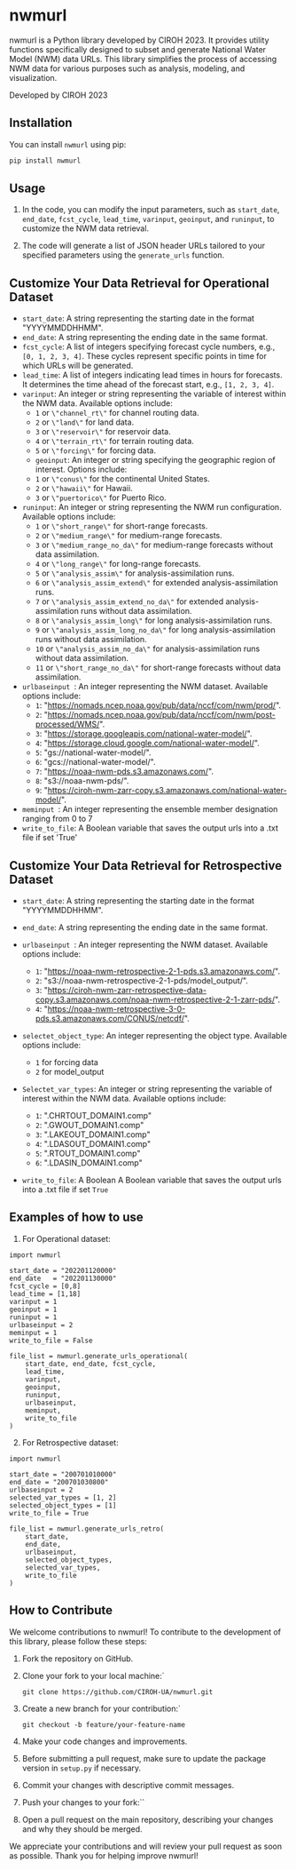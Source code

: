 
# nwmurl

nwmurl is a Python library developed by CIROH 2023. It provides utility functions specifically designed to subset and generate National Water Model (NWM) data URLs. This library simplifies the process of accessing NWM data for various purposes such as analysis, modeling, and visualization.

Developed by CIROH 2023

## Installation

You can install `nwmurl` using pip:

```bash
pip install nwmurl
```

## Usage

1. In the code, you can modify the input parameters, such as `start_date`, `end_date`, `fcst_cycle`, `lead_time`, `varinput`, `geoinput`, and `runinput`, to customize the NWM data retrieval.

2. The code will generate a list of JSON header URLs tailored to your specified parameters using the `generate_urls` function.

## Customize Your Data Retrieval for Operational Dataset
- `start_date`: A string representing the starting date in the format \"YYYYMMDDHHMM".
- `end_date`: A string representing the ending date in the same format.
- `fcst_cycle`: A list of integers specifying forecast cycle numbers, e.g., `[0, 1, 2, 3, 4]`. These cycles represent specific points in time for which URLs will be generated.
- `lead_time`: A list of integers indicating lead times in hours for forecasts. It determines the time ahead of the forecast start, e.g., `[1, 2, 3, 4]`.
 - `varinput`: An integer or string representing the variable of interest within the NWM data. Available options include:
   - `1` or `\"channel_rt\"` for channel routing data.
   - `2` or `\"land\"` for land data.
   - `3` or `\"reservoir\"` for reservoir data.
   - `4` or `\"terrain_rt\"` for terrain routing data.
   - `5` or `\"forcing\"` for forcing data.
   - `geoinput`: An integer or string specifying the geographic region of interest. Options include:
   - `1` or `\"conus\"` for the continental United States.
   - `2` or `\"hawaii\"` for Hawaii.
   - `3` or `\"puertorico\"` for Puerto Rico.
 - `runinput`: An integer or string representing the NWM run configuration. Available options include:
   - `1` or `\"short_range\"` for short-range forecasts.
   - `2` or `\"medium_range\"` for medium-range forecasts.
   - `3` or `\"medium_range_no_da\"` for medium-range forecasts without data assimilation.
   - `4` or `\"long_range\"` for long-range forecasts.
   - `5` or `\"analysis_assim\"` for analysis-assimilation runs.
   - `6` or `\"analysis_assim_extend\"` for extended analysis-assimilation runs.
    - `7` or `\"analysis_assim_extend_no_da\"` for extended analysis-assimilation runs without data assimilation.
   - `8` or `\"analysis_assim_long\"` for long analysis-assimilation runs.
   - `9` or `\"analysis_assim_long_no_da\"` for long analysis-assimilation runs without data assimilation.
   - `10` or `\"analysis_assim_no_da\"` for analysis-assimilation runs without data assimilation.
   - `11` or `\"short_range_no_da\"` for short-range forecasts without data assimilation.
- `urlbaseinput `:  An integer representing the NWM dataset. Available options include:
	- `1`: "https://nomads.ncep.noaa.gov/pub/data/nccf/com/nwm/prod/".
    - `2`: "https://nomads.ncep.noaa.gov/pub/data/nccf/com/nwm/post-processed/WMS/".
    - `3`: "https://storage.googleapis.com/national-water-model/".
    - `4`: "https://storage.cloud.google.com/national-water-model/".
    - `5`: "gs://national-water-model/".
    - `6`: "gcs://national-water-model/".
    - `7`: "https://noaa-nwm-pds.s3.amazonaws.com/".
    - `8`: "s3://noaa-nwm-pds/".
    - `9`: "https://ciroh-nwm-zarr-copy.s3.amazonaws.com/national-water-model/".
- `meminput `:  An integer representing the ensemble member designation ranging from 0 to 7
- `write_to_file`:  A Boolean variable that saves the output urls into a .txt file if set 'True'

## Customize Your Data Retrieval for Retrospective Dataset
- `start_date`: A string representing the starting date in the format \"YYYYMMDDHHMM".
- `end_date`: A string representing the ending date in the same format.
- `urlbaseinput `:  An integer representing the NWM dataset. Available options include:
	- `1`: "https://noaa-nwm-retrospective-2-1-pds.s3.amazonaws.com/".
    - `2`: "s3://noaa-nwm-retrospective-2-1-pds/model_output/".
    - `3`: "https://ciroh-nwm-zarr-retrospective-data-copy.s3.amazonaws.com/noaa-nwm-retrospective-2-1-zarr-pds/".
    - `4`: "https://noaa-nwm-retrospective-3-0-pds.s3.amazonaws.com/CONUS/netcdf/".
- `selectet_object_type`: An integer representing the object type. Available options include:
	- `1` for forcing data
	- `2` for model_output
 
- `Selectet_var_types`:  An integer or string representing the variable of interest within the NWM data. Available options include:
	- `1`: ".CHRTOUT_DOMAIN1.comp"
    - `2`: ".GWOUT_DOMAIN1.comp"
    - `3`: ".LAKEOUT_DOMAIN1.comp"
    - `4`: ".LDASOUT_DOMAIN1.comp"
    - `5`: ".RTOUT_DOMAIN1.comp"
    - `6`: ".LDASIN_DOMAIN1.comp"
- `write_to_file`: A Boolean A Boolean variable that saves the output urls into a .txt file if set `True`
## Examples of how to use 



1. For Operational dataset:
```
import nwmurl

start_date = "202201120000"
end_date   = "202201130000"
fcst_cycle = [0,8]
lead_time = [1,18]
varinput = 1
geoinput = 1
runinput = 1
urlbaseinput = 2
meminput = 1
write_to_file = False

file_list = nwmurl.generate_urls_operational(
    start_date, end_date, fcst_cycle,
    lead_time,
    varinput,
    geoinput,
    runinput,
    urlbaseinput,
    meminput,
    write_to_file
)
```

2. For Retrospective dataset:
```
import nwmurl

start_date = "200701010000"
end_date = "200701030800"
urlbaseinput = 2
selected_var_types = [1, 2]
selected_object_types = [1]  
write_to_file = True

file_list = nwmurl.generate_urls_retro(
    start_date,
    end_date,
    urlbaseinput,
    selected_object_types,
    selected_var_types,
    write_to_file
)
```

## How to Contribute

We welcome contributions to nwmurl! To contribute to the development of this library, please follow these steps:

1. Fork the repository on GitHub.

2. Clone your fork to your local machine:` 

	`git clone https://github.com/CIROH-UA/nwmurl.git`

 3. Create a new branch for your contribution:` 

	`git checkout -b feature/your-feature-name`


4. Make your code changes and improvements.

5. Before submitting a pull request, make sure to update the package version in `setup.py` if necessary.

6. Commit your changes with descriptive commit messages.

7. Push your changes to your fork:`` 


8. Open a pull request on the main repository, describing your changes and why they should be merged.

We appreciate your contributions and will review your pull request as soon as possible. Thank you for helping improve nwmurl!

